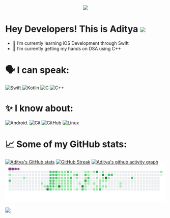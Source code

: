 <p align="center">
   <img src="https://readme-typing-svg.herokuapp.com?color=45ffaa&size=40&width=900&height=80&lines=Open-Source-For-The-Win-💚"/>
</p>

# Hey Developers! This is Aditya <img src="https://media.giphy.com/media/WUlplcMpOCEmTGBtBW/giphy.gif" width="40"> 

- 🔭 I’m currently learning iOS Development through Swift
- 🌱 I’m currently getting my hands on DSA using C++ 

# 🗣️ I can speak:
![Swift](https://img.shields.io/badge/swift-%230095D5.svg?style=for-the-badge&logo=swift&logoColor=white) ![Kotlin](https://img.shields.io/badge/kotlin-%230095D5.svg?style=for-the-badge&logo=kotlin&logoColor=white) ![C](https://img.shields.io/badge/c-%2300599C.svg?style=for-the-badge&logo=c&logoColor=white)  ![C++](https://img.shields.io/badge/c++-%2300599C.svg?style=for-the-badge&logo=c%2B%2B&logoColor=white)
# ✨ I know about:
![Android](https://img.shields.io/badge/Android-3DDC84?style=for-the-badge&logo=android&logoColor=white). ![Git](https://img.shields.io/badge/git-%23F05033.svg?style=for-the-badge&logo=git&logoColor=white)  ![GitHub](https://img.shields.io/badge/github-%23121011.svg?style=for-the-badge&logo=github&logoColor=white)  ![Linux](https://img.shields.io/badge/Linux-FCC624?style=for-the-badge&logo=linux&logoColor=black)  
# 📈 Some of my GitHub stats:
[![Aditya's GitHub stats](https://github-readme-stats.vercel.app/api?username=AdityaBansal2310&theme=dark)](https://github.com/anuraghazra/github-readme-stats)
[![GitHub Streak](https://github-readme-streak-stats.herokuapp.com/?user=AdityaBansal2310&theme=dark)](https://git.io/streak-stats)
[![Aditya's github activity graph](https://activity-graph.herokuapp.com/graph?username=AdityaBansal2310&theme=xcode)](https://github.com/AdityaBansal2310/github-readme-activity-graph)
![snake gif](https://github.com/AdityaBansal2310/AdityaBansal2310/blob/output/github-contribution-grid-snake.gif)

![](https://komarev.com/ghpvc/?username=AdityaBansal2310)

 
